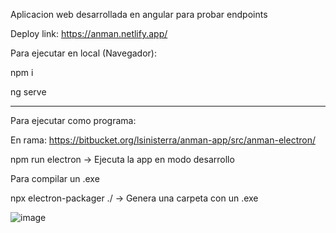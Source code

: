 Aplicacion web desarrollada en angular para probar endpoints

Deploy link: https://anman.netlify.app/

Para ejecutar en local (Navegador):

npm i

ng serve

-------------

Para ejecutar como programa:

En rama: https://bitbucket.org/lsinisterra/anman-app/src/anman-electron/

npm run electron -> Ejecuta la app en modo desarrollo

Para compilar un .exe

npx electron-packager ./ -> Genera una carpeta con un .exe

![image](https://user-images.githubusercontent.com/44885834/164304998-4a43a19d-cd5f-47e8-9965-3ff1734a3121.png)



